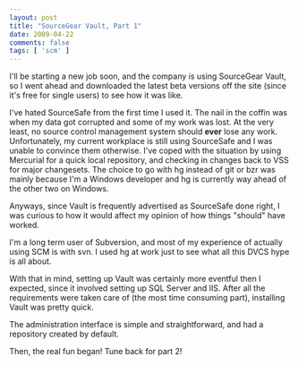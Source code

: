 ```yaml
---
layout: post
title: "SourceGear Vault, Part 1"
date: 2009-04-22
comments: false
tags: [ 'scm' ]
---
```

I'll be starting a new job soon, and the company is using SourceGear Vault, so I went ahead and downloaded the latest beta versions off the site (since it's free for single users) to see how it was like.

I've hated SourceSafe from the first time I used it.  The nail in the coffin was when my data got corrupted and some of my work was lost.  At the very least, no source control management system should **ever** lose any work.  Unfortunately, my current workplace is still using SourceSafe and I was unable to convince them otherwise.  I've coped with the situation by using Mercurial for a quick local repository, and checking in changes back to VSS for major changesets.  The choice to go with hg instead of git or bzr was mainly because I'm a Windows developer and hg is currently way ahead of the other two on Windows.

Anyways, since Vault is frequently advertised as SourceSafe done right, I was curious to how it would affect my opinion of how things "should" have worked.

I'm a long term user of Subversion, and most of my experience of actually using SCM is with svn.  I used hg at work just to see what all this DVCS hype is all about.

With that in mind, setting up Vault was certainly more eventful then I expected, since it involved setting up SQL Server and IIS.  After all the requirements were taken care of (the most time consuming part), installing Vault was pretty quick.

The administration interface is simple and straightforward, and had a repository created by default.

Then, the real fun began!  Tune back for part 2!
